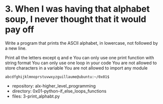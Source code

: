 # 3. When I was having that alphabet soup, I never thought that it would pay off



Write a program that prints the ASCII alphabet, in lowercase, not followed by a new line.

Print all the letters except q and e
You can only use one print function with string format
You can only use one loop in your code
You are not allowed to store characters in a variable
You are not allowed to import any module

```guillaume@ubuntu:~/0x01$ ./3-print_alphabt.py
abcdfghijklmnoprstuvwxyzguillaume@ubuntu:~/0x01$
```


 - repository: alx-higher_level_programming
 - directory: 0x01-python-if_else_loops_functions
 - files: 3-print_alphabt.py

